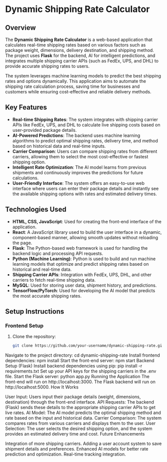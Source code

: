 # Dynamic Shipping Rate Calculator

## Overview
The **Dynamic Shipping Rate Calculator** is a web-based application that calculates real-time shipping rates based on various factors such as package weight, dimensions, delivery destination, and shipping method. The project uses **Flask** for the backend, AI for intelligent predictions, and integrates multiple shipping carrier APIs (such as FedEx, UPS, and DHL) to provide accurate shipping rates to users.

The system leverages machine learning models to predict the best shipping rates and options dynamically. This application aims to automate the shipping rate calculation process, saving time for businesses and customers while ensuring cost-effective and reliable delivery methods.

## Key Features
- **Real-time Shipping Rates**: The system integrates with shipping carrier APIs like FedEx, UPS, and DHL to calculate live shipping costs based on user-provided package details.
- **AI-Powered Predictions**: The backend uses machine learning algorithms to predict optimal shipping rates, delivery time, and method based on historical data and real-time inputs.
- **Carrier Comparison**: Users can compare shipping rates from different carriers, allowing them to select the most cost-effective or fastest shipping option.
- **Intelligent Rate Optimization**: The AI model learns from previous shipments and continuously improves the predictions for future calculations.
- **User-Friendly Interface**: The system offers an easy-to-use web interface where users can enter their package details and instantly see the available shipping options with rates and estimated delivery times.

## Technologies Used
- **HTML, CSS, JavaScript**: Used for creating the front-end interface of the application.
- **React**: A JavaScript library used to build the user interface in a dynamic, component-based manner, allowing smooth updates without reloading the page.
- **Flask**: The Python-based web framework is used for handling the backend logic and processing API requests.
- **Python (Machine Learning)**: Python is used to build and run machine learning models that optimize and predict shipping rates based on historical and real-time data.
- **Shipping Carrier APIs**: Integration with FedEx, UPS, DHL, and other carriers to fetch real-time shipping data.
- **MySQL**: Used for storing user data, shipment history, and predictions.
- **TensorFlow/PyTorch**: Used for developing the AI model that predicts the most accurate shipping rates.

## Setup Instructions
### Frontend Setup
1. Clone the repository:
   ```bash
   git clone https://github.com/your-username/dynamic-shipping-rate.git
Navigate to the project directory:
cd dynamic-shipping-rate
Install frontend dependencies:
npm install
Start the front-end server:
npm start
Backend Setup (Flask)
Install backend dependencies using pip:
pip install -r requirements.txt
Set up your API keys for the shipping carriers in the .env file.
Start the Flask server:
python app.py
Running the Application
The front-end will run on http://localhost:3000.
The Flask backend will run on http://localhost:5000.
How It Works

User Input: Users input their package details (weight, dimensions, destination) through the front-end interface.
API Requests: The backend (Flask) sends these details to the appropriate shipping carrier APIs to get live rates.
AI Model: The AI model predicts the optimal shipping method and rate based on the input and historical data.
Carrier Comparison: The system compares rates from various carriers and displays them to the user.
User Selection: The user selects the desired shipping option, and the system provides an estimated delivery time and cost.
Future Enhancements

Integration of more shipping carriers.
Adding a user account system to save shipment details and preferences.
Enhanced AI models for better rate prediction and optimization.
Real-time tracking integration.
